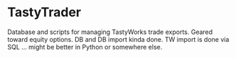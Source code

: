 # TastyTrader
Database and scripts for managing TastyWorks trade exports.  Geared toward equity options.
DB and DB import kinda done. TW import is done via SQL ... might be better in Python or somewhere else.